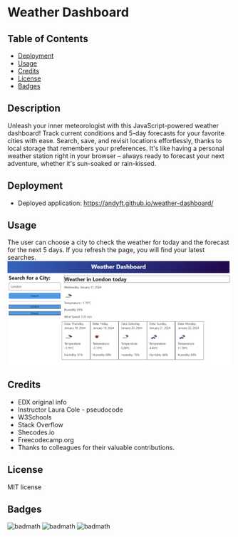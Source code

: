 # Weather Dashboard

## Table of Contents

- [Deployment](#deployment)
- [Usage](#usage)
- [Credits](#credits)
- [License](#license)
- [Badges](#badges)

## Description

Unleash your inner meteorologist with this JavaScript-powered weather dashboard! Track current conditions and 5-day forecasts for your favorite cities with ease. Search, save, and revisit locations effortlessly, thanks to local storage that remembers your preferences. It's like having a personal weather station right in your browser – always ready to forecast your next adventure, whether it's sun-soaked or rain-kissed.


## Deployment

- Deployed application: https://andyft.github.io/weather-dashboard/

## Usage

The user can choose a city to check the weather for today and the forecast for the next 5 days. If you refresh the page, you will find your latest searches. </br>
![weather-dashboard application](https://github.com/AndyFt/weather-dashboard/blob/main/assets/images/weather-dashboard-screenshot.png)

## Credits

- EDX original info</br>
- Instructor Laura Cole - pseudocode</br>
- W3Schools</br>
- Stack Overflow</br>
- Shecodes.io</br>
- Freecodecamp.org</br>
- Thanks to colleagues for their valuable contributions.

## License

MIT license

## Badges
![badmath](https://img.shields.io/badge/HTML-62.2-blue)
![badmath](https://img.shields.io/badge/JavaScript-21.1-orange)
![badmath](https://img.shields.io/badge/CSS-16.7-green)